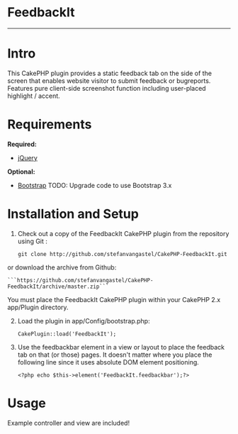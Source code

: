 # FeedbackIt
- - -
# Intro

This CakePHP plugin provides a static feedback tab on the side of the screen that enables website visitor to submit feedback or bugreports.
Features pure client-side screenshot function including user-placed highlight / accent.

# Requirements

**Required:**

* [jQuery](http://jquery.com/)

**Optional:**

* [Bootstrap](http://getbootstrap.com/2.3.2/) TODO: Upgrade code to use Bootstrap 3.x

# Installation and Setup

1. Check out a copy of the FeedbackIt CakePHP plugin from the repository using Git :

	```git clone http://github.com/stefanvangastel/CakePHP-FeedbackIt.git```

or download the archive from Github: 

	```https://github.com/stefanvangastel/CakePHP-FeedbackIt/archive/master.zip```

You must place the FeedbackIt CakePHP plugin within your CakePHP 2.x app/Plugin directory.

2. Load the plugin in app/Config/bootstrap.php:

	```CakePlugin::load('FeedbackIt');```

3. Use the feedbackbar element in a view or layout to place the feedback tab on that (or those) pages. It doesn't matter where you place the following line since it uses absolute DOM element positioning.

	```<?php echo $this->element('FeedbackIt.feedbackbar');?>```

# Usage

Example controller and view are included!